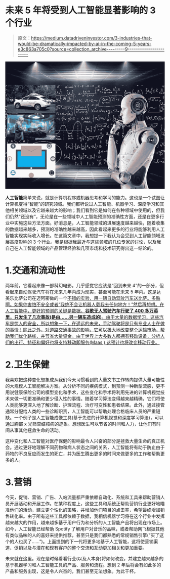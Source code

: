 # 未来 5 年将受到人工智能显著影响的 3 个行业

> 原文：<https://medium.datadriveninvestor.com/3-industries-that-would-be-dramatically-impacted-by-ai-in-the-coming-5-years-e3c863a705c0?source=collection_archive---------9----------------------->

![](img/fd4367282070ec4058404f7e4dd126d5.png)

**人工智能**简单来说，就是计算机程序或机器思考和学习的能力。这也是一个试图让计算机变得“智能”的研究领域。我们都听说过人工智能、机器学习、深度学习和其他相关领域以及它越来越大的影响；我们看到它是如何在各种领域中使用的，但我们仍然“还没有”，无论是在一些领域中人工智能预测的准确性方面，还是在更多行业中实施这些方法方面。好消息是，人工智能领域的进展速度越来越快，随着收集的数据越来越多，预测的准确性越来越高，因此看起来更多的行业将能够利用人工智能实现实际收入增长。在这篇文章中，我想提一下我认为会受到人工智能领域发展高度影响的 3 个行业。我是根据我最近与这些领域的几位专家的讨论，以及我自己在人工智能领域的产品管理经验和几项市场和技术研究得出这一结论的。

# 1.交通和流动性

两年前，它看起来像一部科幻电影。几乎感觉它应该是“回到未来 4”的一部分，但看起来自动驾驶汽车将在未来几年内成为现实，甚至可能在未来 5 年内。这是达美乐比萨公司在迈阿密做的一个[不错的实验，用一辆自动驾驶汽车送比萨。多酷啊。如果你害怕不安全或者“我绝不会让机器人载我去任何地方！”然后再想想。在人工智能中，更好的预测的关键是数据。**谷歌无人驾驶汽车行驶了 400 多万英里，只发生了几次事故(是由……另一辆车造成的)**。由于大量的数据学习，这些汽车是惊人的安全，所以想象一下，在遥远的未来，手动驾驶将是只有专业人士在做的事情！除此之外，对道路交通事故的影响，它可以极大地改变整个运输市场，帮助我们优化路线，并节省大量资金。由于世界上大多数人都拥有移动设备，分析人们的出行、特征和偏好也将支持移动即服务(Maas ),这预计也将改变移动行业。](https://www.facebook.com/JungleVT/videos/2134966673384495/)

# 2.卫生保健

我喜欢把这种变化想象成从我们今天习惯看到的大量文书工作转向提供大量可能性的大规模人工智能解决方案。从分析不同的疾病模式，到预测一种新型流感，更不用说健康保险公司的模型变化和手术，这些变化和手术将利用先进的计算机视觉技术来做一切更准确和更少侵入性的事情。随着学习算法变得越来越精确，它们将使人类能够更深入地了解诊断、护理流程、治疗可变性和患者结果。此外，通过接管通常分配给人类的一些诊断职责，人工智能可以帮助处理合格临床人员的严重短缺。一个例子是人工智能成像工具(基于先进的计算机视觉和深度学习算法)，可以通过胸部 x 光筛查结核病的迹象。想想医生可以节省的时间和人力，让他们有时间从事其他拯救生命的活动。

这种变化和人工智能对医疗保健的影响最令人兴奋的部分是拯救大量生命的真正机会。通过更好地理解不同药物和病人状态之间的关系，人工智能将有助于防止由于药物的不良反应而发生的死亡，并为医生腾出更多的时间来做更多的工作和帮助更多的人。

# 3.营销

今天，促销、营销、广告、入站流量都严重依赖自动化、系统和工具来帮助营销人员开展活动和开展工作。在某种程度上，这些工具和系统正帮助营销行业更好地瞄准他们的活动，建立更个性化的策略，并增加他们项目的点击率，希望最终增加销售转化率。由于所有这些工具都依赖于数据，我相信机器学习将在这个行业中发挥越来越大的作用，越来越多基于用户行为和分析的人工智能产品将出现在市场上。如今，人工智能已经帮助 Spotify 了解用户对音乐的品味，或者帮助网飞根据其他有类似品味的人的喜好来提供推荐，甚至只是我们都熟悉的常规销售引擎(“买了这个的人也买了……”)。上面提到的下一代将更多地基于人工智能，这将使营销渠道、促销以及与潜在和现有客户的整个交流和互动更加相关和更加重要。

未来就在这里。现在是时候看看行业(以及人本身)将如何改变，并建立越来越多的基于机器学习和人工智能工具的产品、服务和流程。想到 2 年后将会有如此多的产品和服务出现，这是令人兴奋的，我们甚至无法想象。为此干杯。